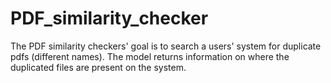 # PDF_similarity_checker
The PDF similarity checkers' goal is to search a users' system for duplicate pdfs (different names). The model returns information on where the duplicated files are present on the system. 
